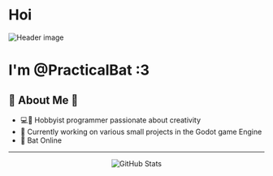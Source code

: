 # Hoi
![Header image](https://upload.wikimedia.org/wikipedia/commons/thumb/7/77/Big-eared-townsend-fledermaus.jpg/250px-Big-eared-townsend-fledermaus.jpg)
# I'm @PracticalBat :3



## 🦇 About Me 🦇
- 💻🎨 Hobbyist programmer passionate about creativity
- 🌱 Currently working on various small projects in the Godot game Engine
- 🦇 Bat Online



---
<div align="center">
  <img src="https://github-readme-stats.vercel.app/api?username=PracticalBat&show_icons=true&theme=dark" alt="GitHub Stats" />
</div>
